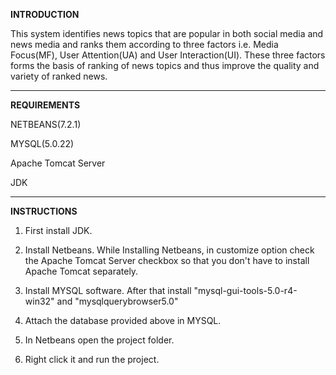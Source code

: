 **INTRODUCTION**

This system identifies news topics that are popular in both social media and news media and ranks them according to three factors i.e. Media Focus(MF), User Attention(UA) 
and User Interaction(UI). These three factors forms the basis of ranking of news topics and thus improve the quality and variety of ranked news.


*************************************************************************************************************************************************************************
**REQUIREMENTS**

NETBEANS(7.2.1)

MYSQL(5.0.22)  

Apache Tomcat Server

JDK

**************************************************************************************************************************************************************************
**INSTRUCTIONS**

1) First install JDK. 

2) Install Netbeans. While Installing Netbeans, in customize option check the Apache Tomcat Server checkbox so that you don't have to install Apache Tomcat separately.

3) Install MYSQL software. After that install "mysql-gui-tools-5.0-r4-win32" and "mysqlquerybrowser5.0"

4) Attach the database provided above in MYSQL.

5) In Netbeans open the project folder.

6) Right click it and run the project.

